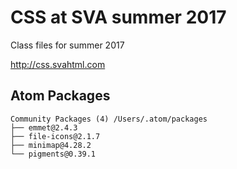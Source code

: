 # CSS at SVA summer 2017

Class files for summer 2017

http://css.svahtml.com

## Atom Packages

```
Community Packages (4) /Users/.atom/packages
├── emmet@2.4.3
├── file-icons@2.1.7
├── minimap@4.28.2
└── pigments@0.39.1
```
